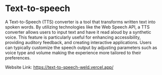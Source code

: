 # Text-to-speech

A Text-to-Speech (TTS) converter is a tool that transforms written text into spoken words. By utilizing technologies like the Web Speech API, a TTS converter allows users to input text and have it read aloud by a synthetic voice. This feature is particularly useful for enhancing accessibility, providing auditory feedback, and creating interactive applications. Users can typically customize the speech output by adjusting parameters such as voice type and volume making the experience more tailored to their preferences.

Website Link: https://text-to-speech-weld.vercel.app/
